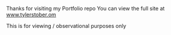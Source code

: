 
Thanks for visiting my Portfolio repo
You can view the full site at www.tylerstober.om

This is for viewing / observational purposes only
